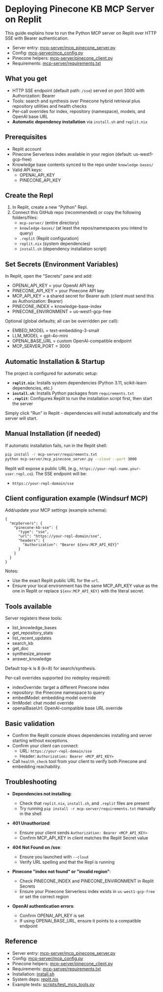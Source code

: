 # Deploying Pinecone KB MCP Server on Replit

This guide explains how to run the Python MCP server on Replit over HTTP SSE with Bearer authentication.

- Server entry: [mcp-server/mcp_pinecone_server.py](mcp-server/mcp_pinecone_server.py)
- Config: [mcp-server/mcp_config.py](mcp-server/mcp_config.py)
- Pinecone helpers: [mcp-server/pinecone_client.py](mcp-server/pinecone_client.py)
- Requirements: [mcp-server/requirements.txt](mcp-server/requirements.txt)

## What you get

- HTTP SSE endpoint (default path: `/sse`) served on port 3000 with Authorization: Bearer
- Tools: search and synthesis over Pinecone hybrid retrieval plus repository utilities and health checks
- Per-call overrides for index, repository (namespace), models, and OpenAI base URL
- **Automatic dependency installation** via `install.sh` and `replit.nix`

## Prerequisites

- Replit account
- Pinecone Serverless index available in your region (default: us-west1-gcp-free)
- Knowledge base contents synced to the repo under `knowledge-bases/`
- Valid API keys:
  - OPENAI_API_KEY
  - PINECONE_API_KEY

## Create the Repl

1) In Replit, create a new "Python" Repl.
2) Connect this GitHub repo (recommended) or copy the following folders/files:
   - `mcp-server/` (entire directory)
   - `knowledge-bases/` (at least the repos/namespaces you intend to query)
   - `.replit` (Replit configuration)
   - `replit.nix` (system dependencies)
   - `install.sh` (dependency installation script)

## Set Secrets (Environment Variables)

In Replit, open the "Secrets" pane and add:

- OPENAI_API_KEY = your OpenAI API key
- PINECONE_API_KEY = your Pinecone API key
- MCP_API_KEY = a shared secret for Bearer auth (client must send this as Authorization: Bearer)
- PINECONE_INDEX = knowledge-base-index
- PINECONE_ENVIRONMENT = us-west1-gcp-free

Optional (global defaults; all can be overridden per call):
- EMBED_MODEL = text-embedding-3-small
- LLM_MODEL = gpt-4o-mini
- OPENAI_BASE_URL = custom OpenAI-compatible endpoint
- MCP_SERVER_PORT = 3000

## Automatic Installation & Startup

The project is configured for automatic setup:

- **`replit.nix`**: Installs system dependencies (Python 3.11, scikit-learn dependencies, etc.)
- **`install.sh`**: Installs Python packages from `requirements.txt`
- **`.replit`**: Configures Replit to run the installation script first, then start the server

Simply click "Run" in Replit - dependencies will install automatically and the server will start.

## Manual Installation (if needed)

If automatic installation fails, run in the Replit shell:
```bash
pip install -r mcp-server/requirements.txt
python mcp-server/mcp_pinecone_server.py --cloud --port 3000
```

Replit will expose a public URL (e.g., `https://your-repl-name.your-user.repl.co`). The SSE endpoint will be:

- `https://your-repl-domain/sse`

## Client configuration example (Windsurf MCP)

Add/update your MCP settings (example schema):

```
{
  "mcpServers": {
    "pinecone-kb-sse": {
      "type": "sse",
      "url": "https://your-repl-domain/sse",
      "headers": {
        "Authorization": "Bearer ${env:MCP_API_KEY}"
      }
    }
  }
}
```

Notes:
- Use the exact Replit public URL for the `url`.
- Ensure your local environment has the same MCP_API_KEY value as the one in Replit or replace `${env:MCP_API_KEY}` with the literal secret.

## Tools available

Server registers these tools:

- list_knowledge_bases
- get_repository_stats
- list_recent_updates
- search_kb
- get_doc
- synthesize_answer
- answer_knowledge

Default top-k is 8 (k=8) for search/synthesis.

Per-call overrides supported (no redeploy required):
- indexOverride: target a different Pinecone index
- repository: the Pinecone namespace to query
- embedModel: embedding model override
- llmModel: chat model override
- openaiBaseUrl: OpenAI-compatible base URL override

## Basic validation

- Confirm the Replit console shows dependencies installing and server starting without exceptions.
- Confirm your client can connect:
  - URL: `https://your-repl-domain/sse`
  - Header: `Authorization: Bearer <MCP_API_KEY>`
- Call `health_check` tool from your client to verify both Pinecone and embedding reachability.

## Troubleshooting

- **Dependencies not installing**:
  - Check that `replit.nix`, `install.sh`, and `.replit` files are present
  - Try running `pip install -r mcp-server/requirements.txt` manually in the shell

- **401 Unauthorized**:
  - Ensure your client sends `Authorization: Bearer <MCP_API_KEY>`
  - Confirm MCP_API_KEY in client matches the Replit Secret value

- **404 Not Found on /sse**:
  - Ensure you launched with `--cloud`
  - Verify URL spelling and that the Repl is running

- **Pinecone "index not found" or "invalid region"**:
  - Check PINECONE_INDEX and PINECONE_ENVIRONMENT in Replit Secrets
  - Ensure your Pinecone Serverless index exists in `us-west1-gcp-free` or set the correct region

- **OpenAI authentication errors**:
  - Confirm OPENAI_API_KEY is set
  - If using OPENAI_BASE_URL, ensure it points to a compatible endpoint

## Reference

- Server entry: [mcp-server/mcp_pinecone_server.py](mcp-server/mcp_pinecone_server.py)
- Config: [mcp-server/mcp_config.py](mcp-server/mcp_config.py)
- Pinecone helpers: [mcp-server/pinecone_client.py](mcp-server/pinecone_client.py)
- Requirements: [mcp-server/requirements.txt](mcp-server/requirements.txt)
- Installation: [install.sh](../install.sh)
- System deps: [replit.nix](../replit.nix)
- Example tests: [scripts/test_mcp_tools.py](scripts/test_mcp_tools.py)